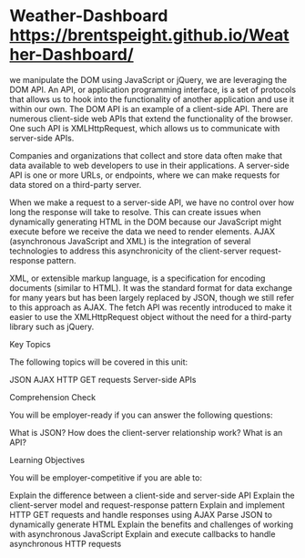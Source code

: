# Weather-Dashboard https://brentspeight.github.io/Weather-Dashboard/
we manipulate the DOM using JavaScript or jQuery, we are leveraging the DOM API. An API, or application programming interface, is a set of protocols that allows us to hook into the functionality of another application and use it within our own. The DOM API is an example of a client-side API. There are numerous client-side web APIs that extend the functionality of the browser. One such API is XMLHttpRequest, which allows us to communicate with server-side APIs. 

Companies and organizations that collect and store data often make that data available to web developers to use in their applications. A server-side API is one or more URLs, or endpoints, where we can make requests for data stored on a third-party server.

When we make a request to a server-side API, we have no control over how long the response will take to resolve. This can create issues when dynamically generating HTML in the DOM because our JavaScript might execute before we receive the data we need to render elements. AJAX (asynchronous JavaScript and XML) is the integration of several technologies to address this asynchronicity of the client-server request-response pattern. 

XML, or extensible markup language, is a specification for encoding documents (similar to HTML). It was the standard format for data exchange for many years but has been largely replaced by JSON, though we still refer to this approach as AJAX. The fetch API was recently introduced to make it easier to use the XMLHttpRequest object without the need for a third-party library such as jQuery.


Key Topics

The following topics will be covered in this unit:


JSON
AJAX
HTTP GET requests
Server-side APIs



Comprehension Check

You will be employer-ready if you can answer the following questions:


What is JSON?
How does the client-server relationship work?
What is an API?



Learning Objectives

You will be employer-competitive if you are able to:


Explain the difference between a client-side and server-side API
Explain the client-server model and request-response pattern
Explain and implement HTTP GET requests and handle responses using AJAX
Parse JSON to dynamically generate HTML
Explain the benefits and challenges of working with asynchronous JavaScript
Explain and execute callbacks to handle asynchronous HTTP requests
